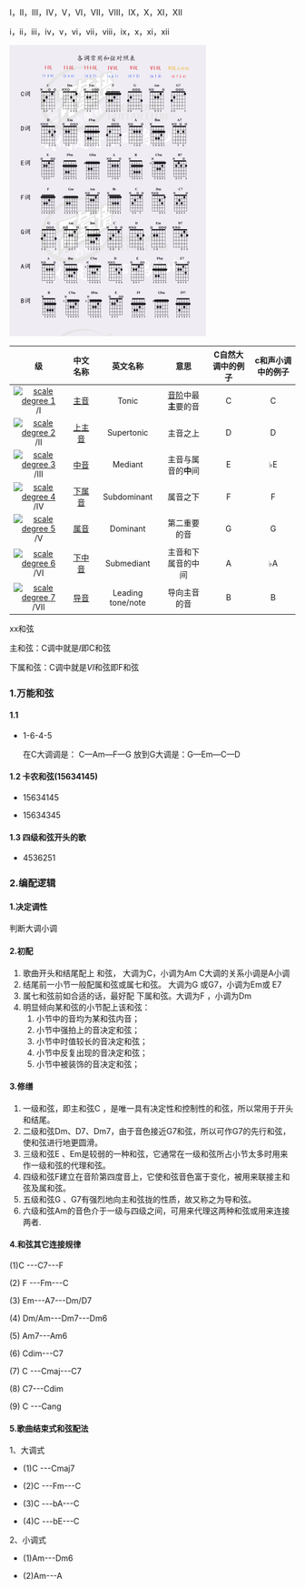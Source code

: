 I，II，III，IV，V，VI，VII，VIII，IX，X，XI，XII

i，ii，iii，iv，v，vi，vii，viii，ix，x，xi，xii

<img src="pic/4.jpg" style="zoom:50%;" />

|                              级                              |                    中文名称                    |     英文名称      |                            意思                            | C自然大调中的例子 | c和声小调中的例子 |
| :----------------------------------------------------------: | :--------------------------------------------: | :---------------: | :--------------------------------------------------------: | :---------------: | :---------------: |
| [![scale degree 1](https://upload.wikimedia.org/wikipedia/commons/thumb/4/4b/Scale_deg_1.svg/8px-Scale_deg_1.svg.png)](https://zh.wikipedia.org/wiki/File:Scale_deg_1.svg)/Ⅰ |   [主音](https://zh.wikipedia.org/wiki/主音)   |       Tonic       | [音阶](https://zh.wikipedia.org/wiki/音階)中最**主**要的音 |         C         |         C         |
| [![scale degree 2](https://upload.wikimedia.org/wikipedia/commons/thumb/4/46/Scale_deg_2.svg/8px-Scale_deg_2.svg.png)](https://zh.wikipedia.org/wiki/File:Scale_deg_2.svg)/Ⅱ | [上主音](https://zh.wikipedia.org/wiki/上主音) |    Supertonic     |                          主音之上                          |         D         |         D         |
| [![scale degree 3](https://upload.wikimedia.org/wikipedia/commons/thumb/7/75/Scale_deg_3.svg/8px-Scale_deg_3.svg.png)](https://zh.wikipedia.org/wiki/File:Scale_deg_3.svg)/Ⅲ |   [中音](https://zh.wikipedia.org/wiki/中音)   |      Mediant      |                    主音与属音的**中**间                    |         E         |        ♭E         |
| [![scale degree 4](https://upload.wikimedia.org/wikipedia/commons/thumb/0/0f/Scale_deg_4.svg/8px-Scale_deg_4.svg.png)](https://zh.wikipedia.org/wiki/File:Scale_deg_4.svg)/Ⅳ | [下属音](https://zh.wikipedia.org/wiki/下屬音) |    Subdominant    |                          属音之下                          |         F         |         F         |
| [![scale degree 5](https://upload.wikimedia.org/wikipedia/commons/thumb/4/4e/Scale_deg_5.svg/8px-Scale_deg_5.svg.png)](https://zh.wikipedia.org/wiki/File:Scale_deg_5.svg)/Ⅴ |   [属音](https://zh.wikipedia.org/wiki/屬音)   |     Dominant      |                        第二重要的音                        |         G         |         G         |
| [![scale degree 6](https://upload.wikimedia.org/wikipedia/commons/thumb/3/32/Scale_deg_6.svg/8px-Scale_deg_6.svg.png)](https://zh.wikipedia.org/wiki/File:Scale_deg_6.svg)/Ⅵ | [下中音](https://zh.wikipedia.org/wiki/下中音) |    Submediant     |                     主音和下属音的中间                     |         A         |        ♭A         |
| [![scale degree 7](https://upload.wikimedia.org/wikipedia/commons/thumb/6/65/Scale_deg_7.svg/8px-Scale_deg_7.svg.png)](https://zh.wikipedia.org/wiki/File:Scale_deg_7.svg)/Ⅶ |   [导音](https://zh.wikipedia.org/wiki/導音)   | Leading tone/note |                        导向主音的音                        |         B         |         B         |

xx和弦

主和弦：C调中就是$I$即C和弦

下属和弦：C调中就是$VI$和弦即F和弦

### 1.万能和弦

#### 1.1 

* 1-6-4-5

  在C大调调是： C—Am—F—G
  放到G大调是：G—Em—C—D

#### 1.2 卡农和弦(15634145)

* 15634145

* 15634345

#### 1.3 四级和弦开头的歌

* 4536251

### 2.编配逻辑

#### 1.决定调性

判断大调小调

#### 2.初配

1. 歌曲开头和结尾配上 和弦， 大调为C，小调为Am  C大调的关系小调是A小调
2. 结尾前一小节一般配属和弦或属七和弦。 大调为G 或G7，小调为Em或 E7
3. 属七和弦前如合适的话，最好配 下属和弦。大调为F ，小调为Dm
4. 明显倾向某和弦的小节配上该和弦：
   1. 小节中的音均为某和弦内音；
   2. 小节中强拍上的音决定和弦；
   3. 小节中时值较长的音决定和弦；
   4. 小节中反复出现的音决定和弦；
   5. 小节中被装饰的音决定和弦；

#### 3.修缮

1. 一级和弦，即主和弦C ，是唯一具有决定性和控制性的和弦，所以常用于开头和结尾。
2. 二级和弦Dm、D7、Dm7，由于音色接近G7和弦，所以可作G7的先行和弦，使和弦进行地更圆滑。
3. 三级和弦E 、Em是较弱的一种和弦，它通常在一级和弦所占小节太多时用来作一级和弦的代理和弦。
4. 四级和弦F建立在音阶第四度音上，它使和弦音色富于变化，被用来联接主和弦及属和弦。
5. 五级和弦G 、G7有强烈地向主和弦拢的性质，故又称之为导和弦。
6. 六级和弦Am的音色介于一级与四级之间，可用来代理这两种和弦或用来连接两者.

#### 4.和弦其它连接规律

(1)C ---C7---F 

(2) F ---Fm---C 

(3) Em---A7---Dm/D7 

(4) Dm/Am---Dm7---Dm6

(5) Am7---Am6 

(6) Cdim---C7 

(7) C ---Cmaj---C7 

(8) C7---Cdim 

(9) C ---Cang

#### 5.歌曲结束式和弦配法

1、大调式

* (1)C ---Cmaj7 

* (2)C ---Fm---C

* (3)C ---bA---C

* (4)C ---bE---C

2、小调式

* (1)Am---Dm6 

* (2)Am---A

















































